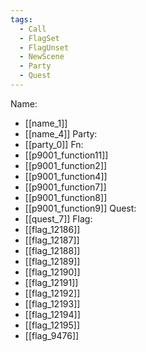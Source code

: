 ```yaml
---
tags:
  - Call
  - FlagSet
  - FlagUnset
  - NewScene
  - Party
  - Quest
---
```

Name:
- [[name_1]]
- [[name_4]]
Party:
- [[party_0]]
Fn:
- [[p9001_function11]]
- [[p9001_function2]]
- [[p9001_function4]]
- [[p9001_function7]]
- [[p9001_function8]]
- [[p9001_function9]]
Quest:
- [[quest_7]]
Flag:
- [[flag_12186]]
- [[flag_12187]]
- [[flag_12188]]
- [[flag_12189]]
- [[flag_12190]]
- [[flag_12191]]
- [[flag_12192]]
- [[flag_12193]]
- [[flag_12194]]
- [[flag_12195]]
- [[flag_9476]]
